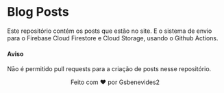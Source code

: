 # Blog Posts

Este repositório contém os posts que estão no site. E o sistema de envio para o Firebase Cloud Firestore e Cloud Storage, usando o Github Actions.

#### Aviso
Nāo é permitido pull requests para a criação de posts nesse repositório.

<p align="center">Feito com ❤️ por Gsbenevides2</p>
